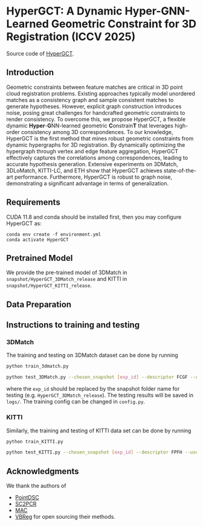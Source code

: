 # HyperGCT: A Dynamic Hyper-GNN-Learned Geometric Constraint for 3D Registration (ICCV 2025)
Source code of [HyperGCT](). 

## Introduction
Geometric constraints between feature matches are critical in 3D point cloud registration problems. Existing approaches typically model unordered matches as a consistency graph and sample consistent matches to generate hypotheses. However, explicit graph construction introduces noise, posing great challenges for handcrafted geometric constraints to render consistency. To overcome this, we propose HyperGCT, a flexible dynamic **Hyper**-**G**NN-learned geometric **C**onstrain**T** that leverages high-order consistency among 3D correspondences. To our knowledge, HyperGCT is the first method that mines robust geometric constraints from dynamic hypergraphs for 3D registration. By dynamically optimizing the hypergraph through vertex and edge feature aggregation, HyperGCT effectively captures the correlations among correspondences, leading to accurate hypothesis generation. Extensive experiments on 3DMatch, 3DLoMatch, KITTI-LC, and ETH show that HyperGCT achieves state-of-the-art performance. Furthermore, HyperGCT is robust to graph noise, demonstrating a significant advantage in terms of generalization. 

## Requirements

CUDA 11.8 and conda should be installed first, then you may configure HyperGCT as:

    conda env create -f environment.yml
    conda activate HyperGCT

## Pretrained Model

We provide the pre-trained model of 3DMatch in `snapshot/HyperGCT_3DMatch_release` and KITTI in `snapshot/HyperGCT_KITTI_release`.

## Data Preparation



## Instructions to training and testing

### 3DMatch

The training and testing on 3DMatch dataset can be done by running
```bash
python train_3dmatch.py

python test_3DMatch.py --chosen_snapshot [exp_id] --descriptor FCGF --use_icp False
```
where the `exp_id` should be replaced by the snapshot folder name for testing (e.g. `HyperGCT_3DMatch_release`).  The testing results will be saved in `logs/`. The training config can be changed in `config.py`. 

### KITTI

Similarly, the training and testing of KITTI data set can be done by running
```bash
python train_KITTI.py

python test_KITTI.py --chosen_snapshot [exp_id] --descriptor FPFH --use_icp False
```

## Acknowledgments
We thank the authors of 
- [PointDSC](https://github.com/XuyangBai/PointDSC)
- [SC2PCR](https://github.com/ZhiChen902/SC2-PCR)
- [MAC](https://github.com/zhangxy0517/3D-Registration-with-Maximal-Cliques)
- [VBReg](https://github.com/Jiang-HB/VBReg)
for open sourcing their methods.
